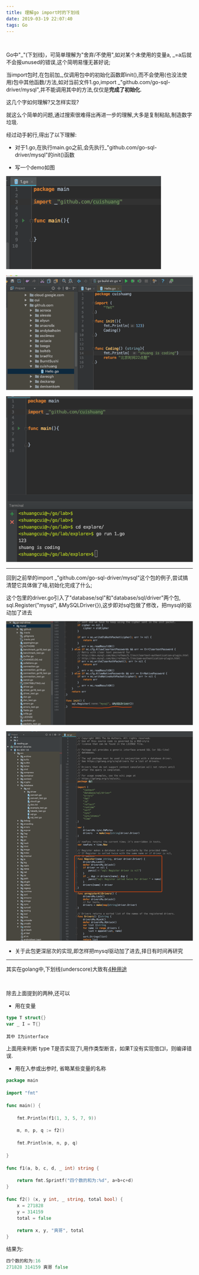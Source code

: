 ```yaml
---
title: 理解go import时的下划线
date: 2019-03-19 22:07:40
tags: Go
---
```



<br>

Go中"_"(下划线)，可简单理解为"舍弃/不使用",如对某个未使用的变量a, _=a后就不会报unused的错误,这个简明易懂无甚好说;

当import包时,在包前加_,仅调用包中的初始化函数即init(),而不会使用(也没法使用)包中其他函数/方法,如对当前文件1.go,import _"github.com/go-sql-driver/mysql",并不能调用其中的方法,仅仅是**完成了初始化**.

这几个字如何理解?又怎样实现?

就这么个简单的问题,通过搜索很难得出再进一步的理解,大多是复制粘贴,制造数字垃圾.

经过动手躬行,得出了以下理解:

- 对于1.go,在执行main.go之前,会先执行_"github.com/go-sql-driver/mysql"的init()函数

- 写一个demo如图


![图](理解golang-import时的下划线/1.png)

![图](理解golang-import时的下划线/2.png)

![图](理解golang-import时的下划线/3.png)

---

回到之前举的import _"github.com/go-sql-driver/mysql"这个包的例子,尝试搞清楚它具体做了啥,初始化完成了什么;


这个包里的driver.go引入了"database/sql"和"database/sql/driver"两个包,
sql.Register("mysql", &MySQLDriver{}),这步即对sql包做了修改，把mysql的驱动加了进去

![图](理解golang-import时的下划线/4.png)

![图](理解golang-import时的下划线/5.png)

- 关于此包更深层次的实现,即怎样把mysql驱动加了进去,择日有时间再研究


---


其实在golang中,下划线(underscore)大致有[4种用途](https://note.youdao.com/web/#/file/recent/note/WEBcfee3f427efcf46ead78176c4a6548f8/?search=%E4%B8%8B%E5%88%92%E7%BA%BF)

<br>

除去上面提到的两种,还可以

* 用在变量

```go
type T struct{}
var _ I = T{}

其中 I为interface
```
上面用来判断 type T是否实现了I,用作类型断言，如果T没有实现借口I，则编译错误.


* 用在入参或出参时, 省略某些变量的名称

```go
package main

import "fmt"

func main() {

	fmt.Println(f1(1, 3, 5, 7, 9))

	m, n, p, q := f2()

	fmt.Println(m, n, p, q)

}

func f1(a, b, c, d, _ int) string {

	return fmt.Sprintf("四个数的和为:%d", a+b+c+d)
}

func f2() (x, y int, _ string, total bool) {
	x = 271828
	y = 314159
	total = false

	return x, y, "爽哥", total
}
```

结果为:

```go
四个数的和为:16
271828 314159 爽哥 false
```



